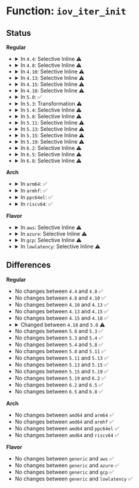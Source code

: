 # Function: <code>iov_iter_init</code>

## Status
<b>Regular</b>
<ul>
<li>
<details>
<summary>In <code>4.4</code>: Selective Inline ⚠️</summary>

```c
void iov_iter_init(struct iov_iter *i, int direction, const struct iovec *iov, long unsigned int nr_segs, size_t count);
```

**Collision:** Unique Global

**Inline:** Selective

**Transformation:** False

**Instances:**

```
In lib/iov_iter.c (ffffffff813fb250)
Location: lib/iov_iter.c:346
Inline: True
Inline callers:
  - lib/iov_iter.c:import_iovec
  - lib/iov_iter.c:compat_import_iovec
  - lib/iov_iter.c:import_single_range
Direct callers:
  - block/bio.c:bio_copy_user_iov
  - drivers/net/ppp/ppp_generic.c:ppp_read
```
**Symbols:**

```
ffffffff813fb250-ffffffff813fb28a: iov_iter_init (STB_GLOBAL)
```
</details>
</li>
<li>
<details>
<summary>In <code>4.8</code>: Selective Inline ⚠️</summary>

```c
void iov_iter_init(struct iov_iter *i, int direction, const struct iovec *iov, long unsigned int nr_segs, size_t count);
```

**Collision:** Unique Global

**Inline:** Selective

**Transformation:** False

**Instances:**

```
In lib/iov_iter.c (ffffffff8144251d)
Location: lib/iov_iter.c:319
Inline: True
Inline callers:
  - lib/iov_iter.c:import_single_range
  - lib/iov_iter.c:compat_import_iovec
  - lib/iov_iter.c:import_iovec
Direct callers:
  - block/bio.c:bio_copy_user_iov
  - drivers/net/ppp/ppp_generic.c:ppp_read
```
**Symbols:**

```
ffffffff814424a0-ffffffff814424da: iov_iter_init (STB_GLOBAL)
```
</details>
</li>
<li>
<details>
<summary>In <code>4.10</code>: Selective Inline ⚠️</summary>

```c
void iov_iter_init(struct iov_iter *i, int direction, const struct iovec *iov, long unsigned int nr_segs, size_t count);
```

**Collision:** Unique Global

**Inline:** Selective

**Transformation:** False

**Instances:**

```
In lib/iov_iter.c (ffffffff8145f96d)
Location: lib/iov_iter.c:411
Inline: True
Inline callers:
  - lib/iov_iter.c:import_single_range
  - lib/iov_iter.c:compat_import_iovec
  - lib/iov_iter.c:import_iovec
Direct callers:
  - fs/fuse/file.c:fuse_do_ioctl
  - fs/fuse/file.c:fuse_do_ioctl
  - block/bio.c:bio_copy_user_iov
  - drivers/net/ppp/ppp_generic.c:ppp_read
```
**Symbols:**

```
ffffffff8145f6b0-ffffffff8145f6ea: iov_iter_init (STB_GLOBAL)
```
</details>
</li>
<li>
<details>
<summary>In <code>4.13</code>: Selective Inline ⚠️</summary>

```c
void iov_iter_init(struct iov_iter *i, int direction, const struct iovec *iov, long unsigned int nr_segs, size_t count);
```

**Collision:** Unique Global

**Inline:** Selective

**Transformation:** False

**Instances:**

```
In lib/iov_iter.c (ffffffff81464fad)
Location: lib/iov_iter.c:431
Inline: True
Inline callers:
  - lib/iov_iter.c:import_single_range
  - lib/iov_iter.c:compat_import_iovec
  - lib/iov_iter.c:import_iovec
Direct callers:
  - fs/fuse/file.c:fuse_do_ioctl
  - fs/fuse/file.c:fuse_do_ioctl
  - block/bio.c:bio_copy_user_iov
  - drivers/net/ppp/ppp_generic.c:ppp_read
```
**Symbols:**

```
ffffffff814649b0-ffffffff814649ea: iov_iter_init (STB_GLOBAL)
```
</details>
</li>
<li>
<details>
<summary>In <code>4.15</code>: Selective Inline ⚠️</summary>

```c
void iov_iter_init(struct iov_iter *i, int direction, const struct iovec *iov, long unsigned int nr_segs, size_t count);
```

**Collision:** Unique Global

**Inline:** Selective

**Transformation:** False

**Instances:**

```
In lib/iov_iter.c (ffffffff81490f2d)
Location: lib/iov_iter.c:431
Inline: True
Inline callers:
  - lib/iov_iter.c:import_single_range
  - lib/iov_iter.c:compat_import_iovec
  - lib/iov_iter.c:import_iovec
Direct callers:
  - fs/fuse/file.c:fuse_do_ioctl
  - fs/fuse/file.c:fuse_do_ioctl
  - drivers/net/ppp/ppp_generic.c:ppp_read
```
**Symbols:**

```
ffffffff81490930-ffffffff8149096a: iov_iter_init (STB_GLOBAL)
```
</details>
</li>
<li>
<details>
<summary>In <code>4.18</code>: Selective Inline ⚠️</summary>

```c
void iov_iter_init(struct iov_iter *i, int direction, const struct iovec *iov, long unsigned int nr_segs, size_t count);
```

**Collision:** Unique Global

**Inline:** Selective

**Transformation:** False

**Instances:**

```
In lib/iov_iter.c (ffffffff814c6178)
Location: lib/iov_iter.c:431
Inline: True
Inline callers:
  - lib/iov_iter.c:import_single_range
  - lib/iov_iter.c:compat_import_iovec
  - lib/iov_iter.c:import_iovec
Direct callers:
  - fs/fuse/file.c:fuse_do_ioctl
  - fs/fuse/file.c:fuse_do_ioctl
  - drivers/net/ppp/ppp_generic.c:ppp_read
```
**Symbols:**

```
ffffffff814c5730-ffffffff814c576a: iov_iter_init (STB_GLOBAL)
```
</details>
</li>
<li>
<details>
<summary>In <code>5.0</code>: ✅</summary>

```c
void iov_iter_init(struct iov_iter *i, unsigned int direction, const struct iovec *iov, long unsigned int nr_segs, size_t count);
```

**Collision:** Unique Global

**Inline:** No

**Transformation:** False

**Instances:**

```
In lib/iov_iter.c (ffffffff814d9e60)
Location: lib/iov_iter.c:435
Inline: False
Direct callers:
  - fs/fuse/file.c:fuse_do_ioctl
  - fs/fuse/file.c:fuse_do_ioctl
  - lib/iov_iter.c:import_single_range
  - lib/iov_iter.c:compat_import_iovec
  - lib/iov_iter.c:import_iovec
  - drivers/net/ppp/ppp_generic.c:ppp_read
```
**Symbols:**

```
ffffffff814d9e60-ffffffff814d9ea9: iov_iter_init (STB_GLOBAL)
```
</details>
</li>
<li>
<details>
<summary>In <code>5.3</code>: Transformation ⚠️</summary>

```c
void iov_iter_init(struct iov_iter *i, unsigned int direction, const struct iovec *iov, long unsigned int nr_segs, size_t count);
```

**Collision:** Unique Global

**Inline:** No

**Transformation:** True

**Instances:**

```
In lib/iov_iter.c (0)
Location: lib/iov_iter.c:436
Inline: False
Direct callers:
  - fs/fuse/file.c:fuse_do_ioctl
  - fs/fuse/file.c:fuse_do_ioctl
  - lib/iov_iter.c:import_single_range
  - lib/iov_iter.c:compat_import_iovec
  - lib/iov_iter.c:import_iovec
  - drivers/net/ppp/ppp_generic.c:ppp_read
```
**Symbols:**

```
ffffffff8150abda-ffffffff8150ac0b: iov_iter_init.cold (STB_LOCAL)
ffffffff81505640-ffffffff81505699: iov_iter_init (STB_GLOBAL)
```
</details>
</li>
<li>
<details>
<summary>In <code>5.4</code>: Selective Inline ⚠️</summary>

```c
void iov_iter_init(struct iov_iter *i, unsigned int direction, const struct iovec *iov, long unsigned int nr_segs, size_t count);
```

**Collision:** Unique Global

**Inline:** Selective

**Transformation:** False

**Instances:**

```
In lib/iov_iter.c (ffffffff81524094)
Location: lib/iov_iter.c:436
Inline: True
Inline callers:
  - lib/iov_iter.c:import_single_range
  - lib/iov_iter.c:compat_import_iovec
  - lib/iov_iter.c:import_iovec
Direct callers:
  - fs/fuse/file.c:fuse_do_ioctl
  - fs/fuse/file.c:fuse_do_ioctl
  - drivers/net/ppp/ppp_generic.c:ppp_read
```
**Symbols:**

```
ffffffff81523620-ffffffff81523667: iov_iter_init (STB_GLOBAL)
```
</details>
</li>
<li>
<details>
<summary>In <code>5.8</code>: Selective Inline ⚠️</summary>

```c
void iov_iter_init(struct iov_iter *i, unsigned int direction, const struct iovec *iov, long unsigned int nr_segs, size_t count);
```

**Collision:** Unique Global

**Inline:** Selective

**Transformation:** False

**Instances:**

```
In lib/iov_iter.c (ffffffff81587c54)
Location: lib/iov_iter.c:441
Inline: True
Inline callers:
  - lib/iov_iter.c:import_single_range
  - lib/iov_iter.c:compat_import_iovec
  - lib/iov_iter.c:import_iovec
Direct callers:
  - fs/read_write.c:new_sync_write
  - fs/read_write.c:new_sync_write
  - fs/read_write.c:new_sync_read
  - fs/read_write.c:new_sync_read
  - fs/io_uring.c:io_recvmsg
  - fs/io_uring.c:__io_recvmsg_copy_hdr
  - fs/io_uring.c:io_import_iovec
  - fs/io_uring.c:io_import_iovec
  - fs/fuse/file.c:fuse_do_ioctl
  - fs/fuse/file.c:fuse_do_ioctl
  - drivers/net/ppp/ppp_generic.c:ppp_read
```
**Symbols:**

```
ffffffff81586bd0-ffffffff81586c17: iov_iter_init (STB_GLOBAL)
```
</details>
</li>
<li>
<details>
<summary>In <code>5.11</code>: Selective Inline ⚠️</summary>

```c
void iov_iter_init(struct iov_iter *i, unsigned int direction, const struct iovec *iov, long unsigned int nr_segs, size_t count);
```

**Collision:** Unique Global

**Inline:** Selective

**Transformation:** False

**Instances:**

```
In lib/iov_iter.c (ffffffff815a4cd0)
Location: lib/iov_iter.c:448
Inline: True
Inline callers:
  - lib/iov_iter.c:import_single_range
  - lib/iov_iter.c:__import_iovec
Direct callers:
  - fs/read_write.c:new_sync_write
  - fs/read_write.c:new_sync_write
  - fs/read_write.c:new_sync_read
  - fs/read_write.c:new_sync_read
  - fs/seq_file.c:seq_read
  - fs/io_uring.c:io_recvmsg
  - fs/io_uring.c:__io_recvmsg_copy_hdr
  - fs/io_uring.c:io_import_iovec
  - fs/fuse/file.c:fuse_do_ioctl
  - fs/fuse/file.c:fuse_do_ioctl
  - drivers/net/ppp/ppp_generic.c:ppp_read
```
**Symbols:**

```
ffffffff815a3ec0-ffffffff815a3ee9: iov_iter_init (STB_GLOBAL)
```
</details>
</li>
<li>
<details>
<summary>In <code>5.13</code>: Selective Inline ⚠️</summary>

```c
void iov_iter_init(struct iov_iter *i, unsigned int direction, const struct iovec *iov, long unsigned int nr_segs, size_t count);
```

**Collision:** Unique Global

**Inline:** Selective

**Transformation:** False

**Instances:**

```
In lib/iov_iter.c (ffffffff815ab4dc)
Location: lib/iov_iter.c:490
Inline: True
Inline callers:
  - lib/iov_iter.c:import_single_range
  - lib/iov_iter.c:__import_iovec
Direct callers:
  - fs/read_write.c:new_sync_write
  - fs/read_write.c:new_sync_write
  - fs/read_write.c:new_sync_read
  - fs/read_write.c:new_sync_read
  - fs/seq_file.c:seq_read
  - fs/io_uring.c:io_recvmsg
  - fs/io_uring.c:io_import_iovec
  - fs/fuse/ioctl.c:fuse_do_ioctl
  - fs/fuse/ioctl.c:fuse_do_ioctl
  - drivers/net/ppp/ppp_generic.c:ppp_read
```
**Symbols:**

```
ffffffff815aadd0-ffffffff815aadfc: iov_iter_init (STB_GLOBAL)
```
</details>
</li>
<li>
<details>
<summary>In <code>5.15</code>: Selective Inline ⚠️</summary>

```c
void iov_iter_init(struct iov_iter *i, unsigned int direction, const struct iovec *iov, long unsigned int nr_segs, size_t count);
```

**Collision:** Unique Global

**Inline:** Selective

**Transformation:** False

**Instances:**

```
In lib/iov_iter.c (ffffffff81614afc)
Location: lib/iov_iter.c:464
Inline: True
Inline callers:
  - lib/iov_iter.c:import_single_range
  - lib/iov_iter.c:__import_iovec
Direct callers:
  - fs/read_write.c:new_sync_write
  - fs/read_write.c:new_sync_write
  - fs/read_write.c:new_sync_read
  - fs/read_write.c:new_sync_read
  - fs/seq_file.c:seq_read
  - fs/io_uring.c:io_recvmsg
  - fs/io_uring.c:io_import_iovec
  - fs/fuse/ioctl.c:fuse_do_ioctl
  - fs/fuse/ioctl.c:fuse_do_ioctl
  - drivers/net/ppp/ppp_generic.c:ppp_read
```
**Symbols:**

```
ffffffff81614100-ffffffff8161412a: iov_iter_init (STB_GLOBAL)
```
</details>
</li>
<li>
<details>
<summary>In <code>5.19</code>: Selective Inline ⚠️</summary>

```c
void iov_iter_init(struct iov_iter *i, unsigned int direction, const struct iovec *iov, long unsigned int nr_segs, size_t count);
```

**Collision:** Unique Global

**Inline:** Selective

**Transformation:** False

**Instances:**

```
In lib/iov_iter.c (ffffffff816e0cf2)
Location: lib/iov_iter.c:508
Inline: True
Inline callers:
  - lib/iov_iter.c:import_single_range
  - lib/iov_iter.c:__import_iovec
Direct callers:
  - arch/x86/kernel/cpu/microcode/intel.c:request_microcode_user
  - fs/read_write.c:new_sync_write
  - fs/read_write.c:new_sync_write
  - fs/read_write.c:new_sync_read
  - fs/read_write.c:new_sync_read
  - fs/seq_file.c:seq_read
  - fs/fuse/ioctl.c:fuse_do_ioctl
  - fs/fuse/ioctl.c:fuse_do_ioctl
  - io_uring/io_uring.c:io_recvmsg
  - io_uring/io_uring.c:__io_import_iovec
  - drivers/net/ppp/ppp_generic.c:ppp_read
```
**Symbols:**

```
ffffffff816e0a10-ffffffff816e0a4a: iov_iter_init (STB_GLOBAL)
```
</details>
</li>
<li>
<details>
<summary>In <code>6.2</code>: Selective Inline ⚠️</summary>

```c
void iov_iter_init(struct iov_iter *i, unsigned int direction, const struct iovec *iov, long unsigned int nr_segs, size_t count);
```

**Collision:** Unique Global

**Inline:** Selective

**Transformation:** False

**Instances:**

```
In lib/iov_iter.c (ffffffff817d1202)
Location: lib/iov_iter.c:424
Inline: True
Inline callers:
  - lib/iov_iter.c:import_single_range
  - lib/iov_iter.c:__import_iovec
Direct callers:
  - fs/seq_file.c:seq_read
  - fs/fuse/ioctl.c:fuse_do_ioctl
  - fs/fuse/ioctl.c:fuse_do_ioctl
  - io_uring/net.c:io_recvmsg
  - drivers/net/ppp/ppp_generic.c:ppp_read
```
**Symbols:**

```
ffffffff817d0d50-ffffffff817d0d8e: iov_iter_init (STB_GLOBAL)
```
</details>
</li>
<li>
<details>
<summary>In <code>6.5</code>: Selective Inline ⚠️</summary>

```c
void iov_iter_init(struct iov_iter *i, unsigned int direction, const struct iovec *iov, long unsigned int nr_segs, size_t count);
```

**Collision:** Unique Global

**Inline:** Selective

**Transformation:** False

**Instances:**

```
In lib/iov_iter.c (ffffffff818158f9)
Location: lib/iov_iter.c:284
Inline: True
Inline callers:
  - lib/iov_iter.c:__import_iovec
Direct callers:
  - fs/seq_file.c:seq_read
  - fs/fuse/ioctl.c:fuse_do_ioctl
  - fs/fuse/ioctl.c:fuse_do_ioctl
  - drivers/net/ppp/ppp_generic.c:ppp_read
```
**Symbols:**

```
ffffffff8180f9b0-ffffffff8180f9f2: iov_iter_init (STB_GLOBAL)
```
</details>
</li>
<li>
<details>
<summary>In <code>6.8</code>: Selective Inline ⚠️</summary>

```c
void iov_iter_init(struct iov_iter *i, unsigned int direction, const struct iovec *iov, long unsigned int nr_segs, size_t count);
```

**Collision:** Unique Global

**Inline:** Selective

**Transformation:** False

**Instances:**

```
In lib/iov_iter.c (ffffffff8185aa45)
Location: lib/iov_iter.c:162
Inline: True
Inline callers:
  - lib/iov_iter.c:__import_iovec
Direct callers:
  - fs/seq_file.c:seq_read
  - fs/fuse/ioctl.c:fuse_do_ioctl
  - fs/fuse/ioctl.c:fuse_do_ioctl
  - drivers/net/ppp/ppp_generic.c:ppp_read
```
**Symbols:**

```
ffffffff81855630-ffffffff8185566d: iov_iter_init (STB_GLOBAL)
```
</details>
</li>
</ul>
<b>Arch</b>
<ul>
<li>
<details>
<summary>In <code>arm64</code>: ✅</summary>

```c
void iov_iter_init(struct iov_iter *i, unsigned int direction, const struct iovec *iov, long unsigned int nr_segs, size_t count);
```

**Collision:** Unique Global

**Inline:** No

**Transformation:** False

**Instances:**

```
In lib/iov_iter.c (ffff80001062d460)
Location: lib/iov_iter.c:436
Inline: False
Direct callers:
  - fs/fuse/file.c:fuse_do_ioctl
  - fs/fuse/file.c:fuse_do_ioctl
  - lib/iov_iter.c:import_single_range
  - lib/iov_iter.c:compat_import_iovec
  - lib/iov_iter.c:import_iovec
  - drivers/net/ppp/ppp_generic.c:ppp_read
```
**Symbols:**

```
ffff80001062d460-ffff80001062d4b4: iov_iter_init (STB_GLOBAL)
```
</details>
</li>
<li>
<details>
<summary>In <code>armhf</code>: ✅</summary>

```c
void iov_iter_init(struct iov_iter *i, unsigned int direction, const struct iovec *iov, long unsigned int nr_segs, size_t count);
```

**Collision:** Unique Global

**Inline:** No

**Transformation:** False

**Instances:**

```
In lib/iov_iter.c (c07d3f8c)
Location: lib/iov_iter.c:436
Inline: False
Direct callers:
  - fs/read_write.c:new_sync_write
  - fs/read_write.c:new_sync_write
  - fs/fuse/file.c:fuse_do_ioctl
  - fs/fuse/file.c:fuse_do_ioctl
  - lib/iov_iter.c:import_single_range
  - lib/iov_iter.c:import_iovec
  - drivers/net/ppp/ppp_generic.c:ppp_read
```
**Symbols:**

```
c07d3f8c-c07d4008: iov_iter_init (STB_GLOBAL)
```
</details>
</li>
<li>
<details>
<summary>In <code>ppc64el</code>: ✅</summary>

```c
void iov_iter_init(struct iov_iter *i, unsigned int direction, const struct iovec *iov, long unsigned int nr_segs, size_t count);
```

**Collision:** Unique Global

**Inline:** No

**Transformation:** False

**Instances:**

```
In lib/iov_iter.c (c0000000007d0550)
Location: lib/iov_iter.c:436
Inline: False
Direct callers:
  - fs/read_write.c:new_sync_write
  - fs/read_write.c:new_sync_read
  - fs/fuse/file.c:fuse_do_ioctl
  - fs/fuse/file.c:fuse_do_ioctl
  - lib/iov_iter.c:import_single_range
  - lib/iov_iter.c:compat_import_iovec
  - lib/iov_iter.c:import_iovec
  - drivers/net/ppp/ppp_generic.c:ppp_read
```
**Symbols:**

```
c0000000007d0550-c0000000007d05c0: iov_iter_init (STB_GLOBAL)
```
</details>
</li>
<li>
<details>
<summary>In <code>riscv64</code>: ✅</summary>

```c
void iov_iter_init(struct iov_iter *i, unsigned int direction, const struct iovec *iov, long unsigned int nr_segs, size_t count);
```

**Collision:** Unique Global

**Inline:** No

**Transformation:** False

**Instances:**

```
In lib/iov_iter.c (ffffffe00045d2e0)
Location: lib/iov_iter.c:436
Inline: False
Direct callers:
  - fs/fuse/file.c:fuse_do_ioctl
  - fs/fuse/file.c:fuse_do_ioctl
  - lib/iov_iter.c:import_single_range
  - lib/iov_iter.c:import_iovec
  - drivers/net/ppp/ppp_generic.c:ppp_read
```
**Symbols:**

```
ffffffe00045d2e0-ffffffe00045d328: iov_iter_init (STB_GLOBAL)
```
</details>
</li>
</ul>
<b>Flavor</b>
<ul>
<li>
<details>
<summary>In <code>aws</code>: Selective Inline ⚠️</summary>

```c
void iov_iter_init(struct iov_iter *i, unsigned int direction, const struct iovec *iov, long unsigned int nr_segs, size_t count);
```

**Collision:** Unique Global

**Inline:** Selective

**Transformation:** False

**Instances:**

```
In lib/iov_iter.c (ffffffff8151c674)
Location: lib/iov_iter.c:436
Inline: True
Inline callers:
  - lib/iov_iter.c:import_single_range
  - lib/iov_iter.c:compat_import_iovec
  - lib/iov_iter.c:import_iovec
Direct callers:
  - fs/fuse/file.c:fuse_do_ioctl
  - fs/fuse/file.c:fuse_do_ioctl
  - drivers/net/ppp/ppp_generic.c:ppp_read
```
**Symbols:**

```
ffffffff8151bc00-ffffffff8151bc47: iov_iter_init (STB_GLOBAL)
```
</details>
</li>
<li>
<details>
<summary>In <code>azure</code>: Selective Inline ⚠️</summary>

```c
void iov_iter_init(struct iov_iter *i, unsigned int direction, const struct iovec *iov, long unsigned int nr_segs, size_t count);
```

**Collision:** Unique Global

**Inline:** Selective

**Transformation:** False

**Instances:**

```
In lib/iov_iter.c (ffffffff8150c964)
Location: lib/iov_iter.c:436
Inline: True
Inline callers:
  - lib/iov_iter.c:import_single_range
  - lib/iov_iter.c:compat_import_iovec
  - lib/iov_iter.c:import_iovec
Direct callers:
  - fs/fuse/file.c:fuse_do_ioctl
  - fs/fuse/file.c:fuse_do_ioctl
  - drivers/net/ppp/ppp_generic.c:ppp_read
```
**Symbols:**

```
ffffffff8150bef0-ffffffff8150bf37: iov_iter_init (STB_GLOBAL)
```
</details>
</li>
<li>
<details>
<summary>In <code>gcp</code>: Selective Inline ⚠️</summary>

```c
void iov_iter_init(struct iov_iter *i, unsigned int direction, const struct iovec *iov, long unsigned int nr_segs, size_t count);
```

**Collision:** Unique Global

**Inline:** Selective

**Transformation:** False

**Instances:**

```
In lib/iov_iter.c (ffffffff81518704)
Location: lib/iov_iter.c:436
Inline: True
Inline callers:
  - lib/iov_iter.c:import_single_range
  - lib/iov_iter.c:compat_import_iovec
  - lib/iov_iter.c:import_iovec
Direct callers:
  - fs/fuse/file.c:fuse_do_ioctl
  - fs/fuse/file.c:fuse_do_ioctl
  - drivers/net/ppp/ppp_generic.c:ppp_read
```
**Symbols:**

```
ffffffff81517c90-ffffffff81517cd7: iov_iter_init (STB_GLOBAL)
```
</details>
</li>
<li>
<details>
<summary>In <code>lowlatency</code>: Selective Inline ⚠️</summary>

```c
void iov_iter_init(struct iov_iter *i, unsigned int direction, const struct iovec *iov, long unsigned int nr_segs, size_t count);
```

**Collision:** Unique Global

**Inline:** Selective

**Transformation:** False

**Instances:**

```
In lib/iov_iter.c (ffffffff81531a44)
Location: lib/iov_iter.c:436
Inline: True
Inline callers:
  - lib/iov_iter.c:import_single_range
  - lib/iov_iter.c:compat_import_iovec
  - lib/iov_iter.c:import_iovec
Direct callers:
  - fs/fuse/file.c:fuse_do_ioctl
  - fs/fuse/file.c:fuse_do_ioctl
  - drivers/net/ppp/ppp_generic.c:ppp_read
```
**Symbols:**

```
ffffffff81531430-ffffffff81531477: iov_iter_init (STB_GLOBAL)
```
</details>
</li>
</ul>

## Differences
<b>Regular</b>
<ul>
<li>
No changes between <code>4.4</code> and <code>4.8</code> ✅
</li>
<li>
No changes between <code>4.8</code> and <code>4.10</code> ✅
</li>
<li>
No changes between <code>4.10</code> and <code>4.13</code> ✅
</li>
<li>
No changes between <code>4.13</code> and <code>4.15</code> ✅
</li>
<li>
No changes between <code>4.15</code> and <code>4.18</code> ✅
</li>
<li>
<details>
<summary>Changed between <code>4.18</code> and <code>5.0</code> ⚠️</summary>
<ul>
<li>
<b>Param type changed. </b>
<code>int direction</code> ➡️ <code>unsigned int direction</code>
</li>
</ul>
</details>
</li>
<li>
No changes between <code>5.0</code> and <code>5.3</code> ✅
</li>
<li>
No changes between <code>5.3</code> and <code>5.4</code> ✅
</li>
<li>
No changes between <code>5.4</code> and <code>5.8</code> ✅
</li>
<li>
No changes between <code>5.8</code> and <code>5.11</code> ✅
</li>
<li>
No changes between <code>5.11</code> and <code>5.13</code> ✅
</li>
<li>
No changes between <code>5.13</code> and <code>5.15</code> ✅
</li>
<li>
No changes between <code>5.15</code> and <code>5.19</code> ✅
</li>
<li>
No changes between <code>5.19</code> and <code>6.2</code> ✅
</li>
<li>
No changes between <code>6.2</code> and <code>6.5</code> ✅
</li>
<li>
No changes between <code>6.5</code> and <code>6.8</code> ✅
</li>
</ul>
<b>Arch</b>
<ul>
<li>
No changes between <code>amd64</code> and <code>arm64</code> ✅
</li>
<li>
No changes between <code>amd64</code> and <code>armhf</code> ✅
</li>
<li>
No changes between <code>amd64</code> and <code>ppc64el</code> ✅
</li>
<li>
No changes between <code>amd64</code> and <code>riscv64</code> ✅
</li>
</ul>
<b>Flavor</b>
<ul>
<li>
No changes between <code>generic</code> and <code>aws</code> ✅
</li>
<li>
No changes between <code>generic</code> and <code>azure</code> ✅
</li>
<li>
No changes between <code>generic</code> and <code>gcp</code> ✅
</li>
<li>
No changes between <code>generic</code> and <code>lowlatency</code> ✅
</li>
</ul>
